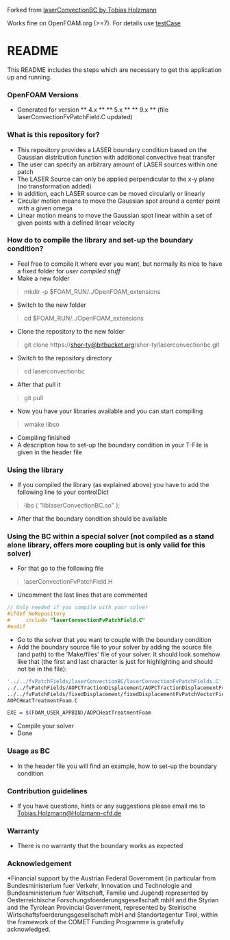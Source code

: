 Forked from [laserConvectionBC by Tobias Holzmann](https://bitbucket.org/shor-ty/laserconvectionbc/src)

Works fine on OpenFOAM.org (>=7). For details use [testCase](https://github.com/j-avdeev/LaserCase)


# README #

This README includes the steps which are necessary to get this application up and running.

### OpenFOAM Versions ###
* Generated for version
** 4.x **
** 5.x **
** 9.x ** (file laserConvectionFvPatchField.C updated)

### What is this repository for? ###
* This repository provides a LASER boundary condition based on the Gaussian distribution function with additional convective heat transfer
* The user can specify an arbitrary amount of LASER sources within one patch
* The LASER Source can only be applied perpendicular to the x-y plane (no transformation added)
* In addition, each LASER source can be moved circularly or linearly
* Circular motion means to move the Gaussian spot around a center point with a given omega
* Linear motion means to move the Gaussian spot linear within a set of given points with a defined linear velocity

### How do to compile the library and set-up the boundary condition? ###
* Feel free to compile it where ever you want, but normally its nice to have a fixed folder for _user compiled stuff_
* Make a new folder
> mkdir -p $FOAM_RUN/../OpenFOAM_extensions
* Switch to the new folder
> cd $FOAM_RUN/../OpenFOAM_extensions
* Clone the repository to the new folder
> git clone https://shor-ty@bitbucket.org/shor-ty/laserconvectionbc.git
* Switch to the repository directory
> cd laserconvectionbc
* After that pull it
> git pull
* Now you have your libraries available and you can start compiling
> wmake libso
* Compiling finished
* A description how to set-up the boundary condition in your T-File is given in the header file

### Using the library ###
* If you compiled the library (as explained above) you have to add the following line to your controlDict
> libs ( "liblaserConvectionBC.so" );
* After that the boundary condition should be available

### Using the BC within a special solver (not compiled as a stand alone library, offers more coupling but is only valid for this solver)
* For that go to the following file
> laserConvectionFvPatchField.H
* Uncomment the last lines that are commented
```C++
// Only needed if you compile with your solver
#ifdef NoRepository
#     include "laserConvectionFvPatchField.C"
#endif
```
* Go to the solver that you want to couple with the boundary condition
* Add the boundary source file to your solver by adding the source file (and path) to the 'Make/files' file of your solver. It should look somehow like that (the first and last character is just for highlighting and should not be in the file):
```bash
'../../fvPatchFields/laserConvectionBC/laserConvectionFvPatchFields.C'
../../fvPatchFields/AOPCTractionDisplacement/AOPCTractionDisplacementFvPatchVectorField.C
../../fvPatchFields/fixedDisplacement/fixedDisplacementFvPatchVectorField.C
AOPCHeatTreatmentFoam.C

EXE = $(FOAM_USER_APPBIN)/AOPCHeatTreatmentFoam
```
* Compile your solver
* Done


### Usage as BC ###
* In the header file you will find an example, how to set-up the boundary condition

### Contribution guidelines ###
* If you have questions, hints or any suggestions please email me to Tobias.Holzmann@Holzmann-cfd.de

### Warranty ###
* There is no warranty that the boundary works as expected

### Acknowledgement ###
*Financial support by the Austrian Federal Government (in particular from Bundesministerium fuer Verkehr, Innovation und Technologie and Bundesministerium fuer Witschaft, Familie und Jugend) represented by Oesterreichische Forschungsfoerderungsgesellschaft mbH and the Styrian and the Tyrolean Provincial Government, represented by Steirische Wirtschaftsfoerderungsgesellschaft mbH and Standortagentur Tirol, within the framework of the COMET Funding Programme is gratefully acknowledged.
